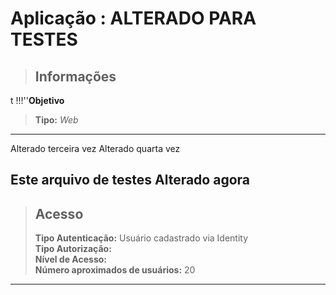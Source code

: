 # Aplicação : ALTERADO PARA TESTES  



> ## Informações
>
t
!!!''**Objetivo**     
>
> **Tipo:** *Web*  
---

Alterado terceira vez
Alterado quarta vez

Este arquivo de testes
Alterado agora
---

> ## Acesso
>
> **Tipo Autenticação:** Usuário cadastrado via Identity  
> **Tipo Autorização:**   
> **Nível de Acesso:**   
> **Número aproximados de usuários:**  20
---
